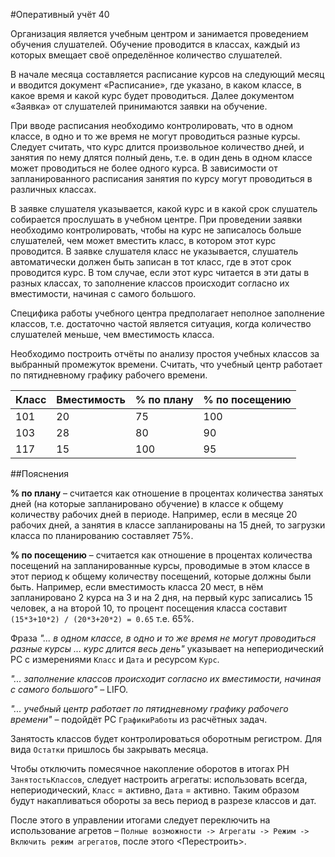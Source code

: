 #Оперативный учёт 40

Организация является учебным центром и занимается проведением обучения слушателей. Обучение проводится в классах, каждый из которых вмещает своё определённое количество слушателей.

В начале месяца составляется расписание курсов на следующий месяц и вводится документ «Расписание», где указано, в каком классе, в какое время и какой курс будет проводиться. Далее документом «Заявка» от слушателей принимаются заявки на обучение.

При вводе расписания необходимо контролировать, что в одном классе, в одно и то же время не могут проводиться разные курсы. Следует считать, что курс длится произвольное количество дней, и занятия по нему длятся полный день, т.е. в один день в одном классе может проводиться не более одного курса. В зависимости от запланированного расписания занятия по курсу могут проводиться в различных классах.

В заявке слушателя указывается, какой курс и в какой срок слушатель собирается прослушать в учебном центре. При проведении заявки необходимо контролировать, чтобы на курс не записалось больше слушателей, чем может вместить класс, в котором этот курс проводится. В заявке слушателя класс не указывается, слушатель автоматически должен быть записан в тот класс, где в этот срок проводится курс. В том случае, если этот курс читается в эти даты в разных классах, то заполнение классов происходит согласно их вместимости, начиная с самого большого.

Специфика работы учебного центра предполагает неполное заполнение классов, т.е. достаточно частой является ситуация, когда количество слушателей меньше, чем вместимость класса.

Необходимо построить отчёты по анализу простоя учебных классов за выбранный промежуток времени. Считать, что учебный центр работает по пятидневному графику рабочего времени.

Класс | Вместимость | % по плану | % по посещению
----- | ----------- | ---------- | --------------
101 | 20 | 75 | 100
103 | 28 | 80 | 90
117 | 15 | 100 | 95

##Пояснения

**% по плану** – считается как отношение в процентах количества занятых дней (на которые запланировано обучение) в классе к общему количеству рабочих дней в периоде. Например, если в месяце 20 рабочих дней, а занятия в классе запланированы на 15 дней, то загрузки класса по планированию составляет 75%.

**% по посещению** – считается как отношение в процентах количества посещений на запланированные курсы, проводимые в этом классе в этот период к общему количеству посещений, которые должны были быть. Например, если вместимость класса 20 мест, в нём запланировано 2 курса на 3 и на 2 дня, на первый курс записались 15 человек, а на второй 10, то процент посещения класса составит `(15*3+10*2) / (20*3+20*2) = 0.65` т.е. 65%.

Фраза *"... в одном классе, в одно и то же время не могут проводиться разные курсы ... курс длится весь день"* указывает на непериодический РС с измерениями `Класс` и `Дата` и ресурсом `Курс`.

*"... заполнение классов происходит согласно их вместимости, начиная с самого большого"* – LIFO.

*"... учебный центр работает по пятидневному графику рабочего времени"* – подойдёт РС `ГрафикиРаботы` из расчётных задач.

Занятость классов будет контролироваться оборотным регистром. Для вида `Остатки` пришлось бы закрывать месяца.

Чтобы отключить помесячное накопление оборотов в итогах РН `ЗанятостьКлассов`, следует настроить агрегаты: использовать всегда, непериодический, `Класс` = активно, `Дата` = активно. Таким образом будут накапливаться обороты за весь период в разрезе классов и дат.

После этого в управлении итогами следует переключить на использование агретов – `Полные возможности -> Агрегаты -> Режим -> Включить режим агрегатов`, после этого <Перестроить>.
